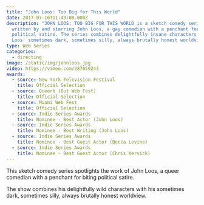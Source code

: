 ```yaml
---
title: "John Loos: Too Big for This World"
date: 2017-07-16T11:49:00.000Z
description: "JOHN LOOS: TOO BIG FOR THIS WORLD is a sketch comedy series
  written by and starring John Loos, a gay comedian with a penchant for biting
  political satire. The series combines delightfully insane characters with
  Loos' sometimes dark, sometimes silly, always brutally honest worldview. "
type: Web Series
categories:
  - directing
image: /static/img/johnloos.jpg
video: https://vimeo.com/287059243
awards:
  - source: New York Television Festival
    title: Official Selection
  - source: QueerX (Out Web Fest)
    title: Official Selection
  - source: Miami Web Fest
    title: Official Selection
  - source: Indie Series Awards
    title: Nominee - Best Actor (John Loos)
  - source: Indie Series Awards
    title: Nominee - Best Writing (John Loos)
  - source: Indie Series Awards
    title: Nominee - Best Guest Actor (Becca Levine)
  - source: Indie Series Awards
    title: Nominee - Best Guest Actor (Chris Kervick)
---
```

This sketch comedy series spotlights the work of John Loos, a queer comedian with a penchant for biting political satire. 

The show combines his delightfully wild characters with his sometimes dark, sometimes silly, always brutally honest worldview.